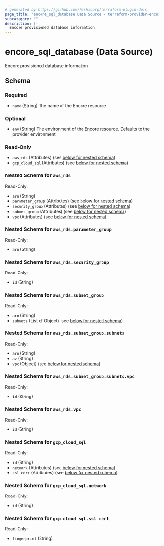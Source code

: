 ```yaml
---
# generated by https://github.com/hashicorp/terraform-plugin-docs
page_title: "encore_sql_database Data Source - terraform-provider-encore"
subcategory: ""
description: |-
  Encore provisioned database information
---
```


# encore_sql_database (Data Source)

Encore provisioned database information



<!-- schema generated by tfplugindocs -->
## Schema

### Required

- `name` (String) The name of the Encore resource

### Optional

- `env` (String) The environment of the Encore resource. Defaults to the provider environment

### Read-Only

- `aws_rds` (Attributes) (see [below for nested schema](#nestedatt--aws_rds))
- `gcp_cloud_sql` (Attributes) (see [below for nested schema](#nestedatt--gcp_cloud_sql))

<a id="nestedatt--aws_rds"></a>
### Nested Schema for `aws_rds`

Read-Only:

- `arn` (String)
- `parameter_group` (Attributes) (see [below for nested schema](#nestedatt--aws_rds--parameter_group))
- `security_group` (Attributes) (see [below for nested schema](#nestedatt--aws_rds--security_group))
- `subnet_group` (Attributes) (see [below for nested schema](#nestedatt--aws_rds--subnet_group))
- `vpc` (Attributes) (see [below for nested schema](#nestedatt--aws_rds--vpc))

<a id="nestedatt--aws_rds--parameter_group"></a>
### Nested Schema for `aws_rds.parameter_group`

Read-Only:

- `arn` (String)


<a id="nestedatt--aws_rds--security_group"></a>
### Nested Schema for `aws_rds.security_group`

Read-Only:

- `id` (String)


<a id="nestedatt--aws_rds--subnet_group"></a>
### Nested Schema for `aws_rds.subnet_group`

Read-Only:

- `arn` (String)
- `subnets` (List of Object) (see [below for nested schema](#nestedatt--aws_rds--subnet_group--subnets))

<a id="nestedatt--aws_rds--subnet_group--subnets"></a>
### Nested Schema for `aws_rds.subnet_group.subnets`

Read-Only:

- `arn` (String)
- `az` (String)
- `vpc` (Object) (see [below for nested schema](#nestedobjatt--aws_rds--subnet_group--subnets--vpc))

<a id="nestedobjatt--aws_rds--subnet_group--subnets--vpc"></a>
### Nested Schema for `aws_rds.subnet_group.subnets.vpc`

Read-Only:

- `id` (String)




<a id="nestedatt--aws_rds--vpc"></a>
### Nested Schema for `aws_rds.vpc`

Read-Only:

- `id` (String)



<a id="nestedatt--gcp_cloud_sql"></a>
### Nested Schema for `gcp_cloud_sql`

Read-Only:

- `id` (String)
- `network` (Attributes) (see [below for nested schema](#nestedatt--gcp_cloud_sql--network))
- `ssl_cert` (Attributes) (see [below for nested schema](#nestedatt--gcp_cloud_sql--ssl_cert))

<a id="nestedatt--gcp_cloud_sql--network"></a>
### Nested Schema for `gcp_cloud_sql.network`

Read-Only:

- `id` (String)


<a id="nestedatt--gcp_cloud_sql--ssl_cert"></a>
### Nested Schema for `gcp_cloud_sql.ssl_cert`

Read-Only:

- `fingerprint` (String)
